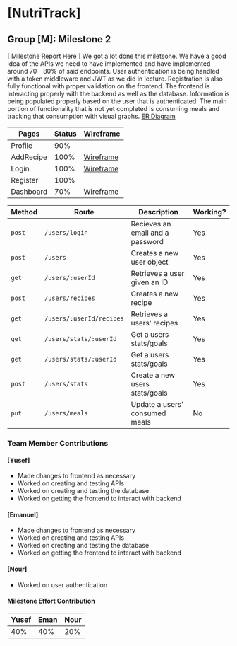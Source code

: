 # [NutriTrack]
## Group [M]: Milestone 2


[ Milestone Report Here ]
We got a lot done this miletsone. We have a good idea of the APIs we need to have implemented and have implemented around 70 - 80% of said endpoints. User authentication is being handled with a token middleware and JWT as we did in lecture. Registration is also fully functional with proper validation on the frontend. The frontend is interacting properly with the backend as well as the database. Information is being populated properly based on the user that is authenticated. The main portion of functionality that is not yet completed is consuming meals and tracking that consumption with visual graphs.
[ER Diagram](https://github.ncsu.edu/engr-csc342/csc342-2024Spring-GroupM/blob/main/Milestone2/ER_Diagram.png)

Pages | Status | Wireframe
------|--------|---------
Profile | 90% | |
AddRecipe | 100% | [Wireframe](https://github.ncsu.edu/engr-csc342/csc342-2024Spring-GroupM/tree/main/Proposal/Wireframes) |
Login | 100% | [Wireframe](https://github.ncsu.edu/engr-csc342/csc342-2024Spring-GroupM/tree/main/Proposal/Wireframes) |
Register | 100% | 
Dashboard | 70% | [Wireframe](https://github.ncsu.edu/engr-csc342/csc342-2024Spring-GroupM/tree/main/Proposal/Wireframes) |

Method | Route | Description | Working?
-------|-------|-------------|---------
|`post`|`/users/login`|Recieves an email and a password|Yes|
|`post`|`/users`|Creates a new user object|Yes|
|`get`|`/users/:userId`|Retrieves a user given an ID|Yes|
|`post`|`/users/recipes`|Creates a new recipe|Yes|
|`get`|`/users/:userId/recipes`|Retrieves a users' recipes|Yes|
|`get`|`/users/stats/:userId`|Get a users stats/goals|Yes|
|`get`|`/users/stats/:userId`|Get a users stats/goals|Yes|
|`post`|`/users/stats`|Create a new users stats/goals|Yes|
|`put`|`/users/meals`|Update a users' consumed meals|No|


### Team Member Contributions

#### [Yusef]

* Made changes to frontend as necessary
* Worked on creating and testing APIs
* Worked on creating and testing the database
* Worked on getting the frontend to interact with backend

#### [Emanuel]

* Made changes to frontend as necessary
* Worked on creating and testing APIs
* Worked on creating and testing the database
* Worked on getting the frontend to interact with backend

#### [Nour]

* Worked on user authentication

#### Milestone Effort Contribution

Yusef | Eman | Nour
------------- | ------------- | -------------
40%            | 40%            | 20%
